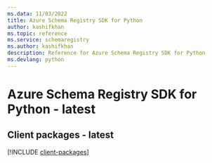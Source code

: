 ```yaml
---
ms.data: 11/03/2022
title: Azure Schema Registry SDK for Python
author: kashifkhan
ms.topic: reference
ms.service: schemaregistry
ms.author: kashifkhan
description: Reference for Azure Schema Registry SDK for Python
ms.devlang: python
---
```

# Azure Schema Registry SDK for Python - latest

## Client packages - latest
[!INCLUDE [client-packages](schema-registry-client-index.md)]